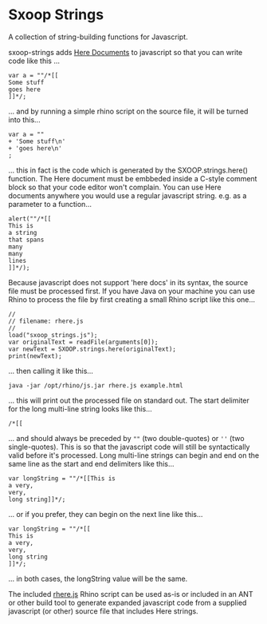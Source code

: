 # Sxoop Strings

A collection of string-building functions for Javascript.

sxoop-strings adds [Here Documents][h] to javascript so that you can
write code like this ...

    var a = ""/*[[
    Some stuff
    goes here
    ]]*/;

... and by running a simple rhino script on the source file, it will
be turned into this...

    var a = ""
    + 'Some stuff\n'
    + 'goes here\n'
    ;

... this in fact is the code which is generated by the
SXOOP.strings.here() function. The Here document must be embbeded
inside a C-style comment block so that your code editor won't
complain. You can use Here documents anywhere you would use a regular
javascript string. e.g. as a parameter to a function...

    alert(""/*[[
    This is 
    a string
    that spans
    many 
    many
    lines
    ]]*/);
    
Because javascript does not support 'here docs' in its syntax, the
source file must be processed first. If you have Java on your machine
you can use Rhino to process the file by first creating a small Rhino
script like this one...

    //
    // filename: rhere.js 
    //
    load("sxoop_strings.js");
    var originalText = readFile(arguments[0]);
    var newText = SXOOP.strings.here(originalText);
    print(newText);    
    
... then calling it like this...
 
    java -jar /opt/rhino/js.jar rhere.js example.html
    
... this will print out the processed file on standard out. 
The start delimiter for the long multi-line string looks like this...

    /*[[

... and should always be preceded by `""` (two double-quotes) or `''`
(two single-quotes).  This is so that the javascript code will still
be syntactically valid before it's processed.  Long multi-line strings
can begin and end on the same line as the start and end delimiters
like this...

    var longString = ""/*[[This is
    a very,
    very,
    long string]]*/;

... or if you prefer, they can begin on the next line like this...

    var longString = ""/*[[
    This is
    a very,
    very,
    long string
    ]]*/;

... in both cases, the longString value will be the same.

The included [rhere.js][r] Rhino script can be used as-is or included
in an ANT or other build tool to generate expanded javascript code
from a supplied javascript (or other) source file that includes Here
strings.


[h]: http://en.wikipedia.org/wiki/Here_document
[r]: https://github.com/walterhiggins/sxoop-strings/blob/master/rhere.js
    

